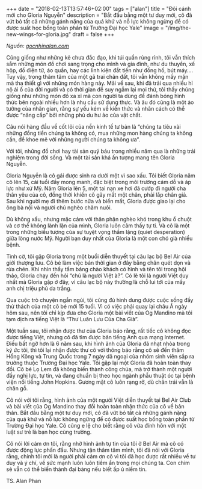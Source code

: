 +++
date = "2018-02-13T13:57:46+02:00"
tags = ["alan"]
title = "Đôi cánh mới cho Gloria Nguyễn"
description = "Bắt đầu bằng một tư duy mới, cô đã vứt bỏ tất cả những gánh nặng của quá khứ và nỗ lực không ngừng để có được suất học bổng toàn phần từ Trường Đại học Yale"
image = "/img/the-new-wings-for-gloria.jpg"
draft = false
+++

*Nguồn: [gocnhinalan.com](http://http://www.gocnhinalan.com)*

Cũng giống như những kẻ chưa đắc đạo, khi túi quần rủng rỉnh, tôi vẫn thích sắm những món đồ chơi sang trọng cho mình và gia đình, như du thuyền, xế hộp, đồ điện tử, áo quần, hay các linh kiện đắt tiền như đồng hồ, bút máy…. Tuy vậy, trong thâm tâm của một gã trai chân đất, tôi vẫn không mấy mặn mà tha thiết gì với những món hàng này. Mãi về sau, khi đã trải qua nhiều hỉ nộ ái ố của đời người và có thời gian để suy ngẫm lại mọi thứ, tôi thấy chúng giống như những món đồ xa xỉ mà con người ta dùng để đánh bóng hình thức bên ngoài nhiều hơn là nhu cầu sử dụng thực. Và âu đó cũng là một ảo tưởng của nhân gian, rằng sự yếu kém về kiến thức và nhân cách có thể được “nâng cấp” bởi những phù du hư ảo của vật chất.

Câu nói hàng đầu về cốt lõi của nền kinh tế tư bản là “chúng ta tiêu xài những đồng tiền chúng ta không có, mua những mon hàng chúng ta không cần, để khoe mẽ với những người chúng ta không ưa”.

Với tôi, những đồ chơi hay tài sản quý báu trong nhiều năm qua là những trải nghiệm trong đời sống. Và một tài sản khá ấn tượng mang tên Gloria Nguyễn.

Gloria Nguyễn là cô gái được sinh ra dưới một vì sao xấu. Tôi biết Gloria năm cô lên 15, cái tuổi đầy mong manh, đặc biệt trong môi trường cám dỗ và áp lực như xứ Mỹ. Năm Gloria lên 5, một tai nạn xe hơi đã cướp đi người cha thân yêu của cô, đồng thời khiến cô gãy mất một chân, phải lắp chân giả. Sau khi người mẹ đi thêm bước nữa và biến mất, Gloria được giao lại cho ông bà nội và người chú nghèo chăm nuôi.

Dù không xấu, nhưng mặc cảm với thân phận nghèo khó trong khu ổ chuột và cơ thể không lành lặn của mình, Gloria luôn cảm thấy tự ti. Và cô là một trong những biểu tượng của sự tuyệt vọng thầm lặng (quiet desperation) giữa lòng nước Mỹ. Người bạn duy nhất của Gloria là một con chó già nhiều bệnh.

Tình cờ, tôi gặp Gloria trong một buổi diễn thuyết tại câu lạc bộ Bel Air của giới thượng lưu. Cô bé làm việc bán thời gian ở đây bằng chân quét dọn và rửa chén. Khi nhìn thấy tấm bảng chào khách có hình và tên tôi trong hội thảo, Gloria chạy đến hỏi “chú là người Việt à?”. Có lẽ tôi là người Việt duy nhất mà Gloria gặp ở đây, vì câu lạc bộ này thường là chỗ lui tới của mấy anh chị triệu phú da trắng.

Qua cuộc trò chuyện ngắn ngủi, tôi cũng đủ hình dung được cuộc sống đầy thử thách của một cô bé mới 15 tuổi. Vì có việc phải quay lại châu Á ngày hôm sau, nên tôi chỉ kịp đưa cho Gloria một bài viết của Og Mandino mà tôi tạm dịch ra tiếng Việt là “Thư Luân Lưu Của Cha Già”.

Một tuần sau, tôi nhận được thư của Gloria báo rằng, rất tiếc cô không đọc được tiếng Việt, nhưng cô đã tìm được bản tiếng Anh qua mạng Internet. Điều bất ngờ hơn là 6 năm sau, khi hình ảnh của Gloria đã nhạt nhòa trong ký ức tôi, thì tôi lại nhận được thư cô với thông báo rằng cô sẽ đến thăm Hồng Kông và Trung Quốc trong 7 ngày dã ngoại của nhóm sinh viên sắp ra trường thuộc Trường Đại học Yale. Tôi gặp lại một Gloria đã hoàn toàn thay đổi. Cô bé Lọ Lem đã không biến thành công chúa, mà trở thành một người đầy nghị lực, tự tin, và đang chuẩn bị theo học ngành phẫu thuật óc tại bệnh viện nổi tiếng John Hopkins. Gương mặt cô luôn rạng rỡ, dù chân trái vẫn là chân gỗ.

Cô nói với tôi rằng, hình ảnh của một người Việt diễn thuyết tại Bel Air Club và bài viết của Og Mandino thay đổi hoàn toàn nhận thức của cô về bản thân. Bắt đầu bằng một tư duy mới, cô đã vứt bỏ tất cả những gánh nặng của quá khứ và nỗ lực không ngừng để có được suất học bổng toàn phần từ Trường Đại học Yale. Cô cũng e lệ cho biết rằng cô vừa đính hôn với một luật sư trẻ là bạn học cùng trường.

Cô nói lời cám ơn tôi, rằng nhờ hình ảnh tự tin của tôi ở Bel Air mà cô có được động lực phấn đấu. Nhưng tận thâm tâm mình, tôi đã nói với Gloria rằng, chính tôi mới là người phải cám ơn cô vì tôi đã học được rất nhiều về tư duy và ý chí, về sức mạnh luôn luôn tiềm ẩn trong mọi chúng ta. Con chim sẻ vẫn có thể biến thành đại bàng nếu biết ấp ủ niềm tin.

TS. Alan Phan



